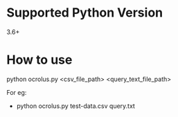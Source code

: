 # Supported Python Version
3.6+

# How to use
python ocrolus.py <csv_file_path> <query_text_file_path>

For eg:
- python ocrolus.py test-data.csv query.txt



